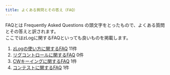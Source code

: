```yaml
---
title: よくある質問とその答え（FAQ）
---
```


FAQとは Frequently Asked Questions の頭文字をとったもので、よくある質問とその答えと訳されます。  
ここではzLogに関するFAQといっても良いものを掲載します。  

1. [zLogの使い方に関するFAQ](faq/zlog) 11件
2. [リグコントロールに関するFAQ](faq/rigcontrol) 0件
3. [CWキーイングに関するFAQ](faq/cwkeying) 1件
4. [コンテストに関するFAQ](faq/contest) 1件

